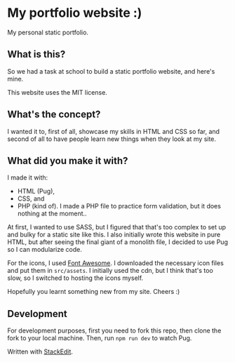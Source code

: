 # My portfolio website :)

My personal static portfolio.

## What is this?

So we had a task at school to build a static portfolio website, and here's mine.

This website uses the MIT license.

## What's the concept?

I wanted it to, first of all, showcase my skills in HTML and CSS so far, and second of all to have people learn new things when they look at my site.

## What did you make it with?

I made it with:

- HTML (Pug),
- CSS, and
- PHP (kind of). I made a PHP file to practice form validation, but it does nothing at the moment..

At first, I wanted to use SASS, but I figured that that's too complex to set up and bulky for a static site like this. I also initially wrote this website in pure HTML, but after seeing the final giant of a monolith file, I decided to use Pug so I can modularize code.

For the icons, I used [Font Awesome](https://fontawesome.com). I downloaded the necessary icon files and put them in `src/assets`. I initially used the cdn, but I think that's too slow, so I switched to hosting the icons myself.

Hopefully you learnt something new from my site. Cheers :)

## Development

For development purposes, first you need to fork this repo, then clone the fork to your local machine. Then, run `npm run dev` to watch Pug.

Written with [StackEdit](https://stackedit.io/).
